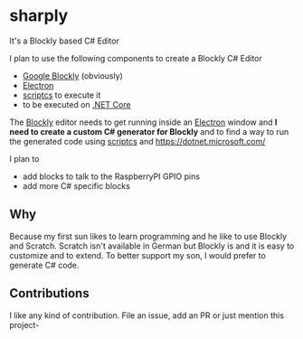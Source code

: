 # sharply
It's a Blockly based C# Editor

I plan to use the following components to create a Blockly C# Editor

* [Google Blockly](https://developers.google.com/blockly/) (obviously)
* [Electron](https://electronjs.org/)
* [scriptcs](http://scriptcs.net/) to execute it
* to be executed on  [.NET Core](https://dotnet.microsoft.com/)

The [Blockly](https://developers.google.com/blockly/) editor needs to get running inside an [Electron](https://electronjs.org/) window and **I need to create a custom C# generator for Blockly** and to find a way to run the generated code using [scriptcs](http://scriptcs.net/) and https://dotnet.microsoft.com/

I plan to 

* add blocks to talk to the RaspberryPI GPIO pins
* add more C# specific blocks

## Why

Because my first sun likes to learn programming and he like to use Blockly and Scratch. Scratch isn't available in German but Blockly is and it is easy to customize and to extend. To better support my son, I would prefer to generate C# code. 

## Contributions

I like any kind of contribution. File an issue, add an PR or just mention this project-